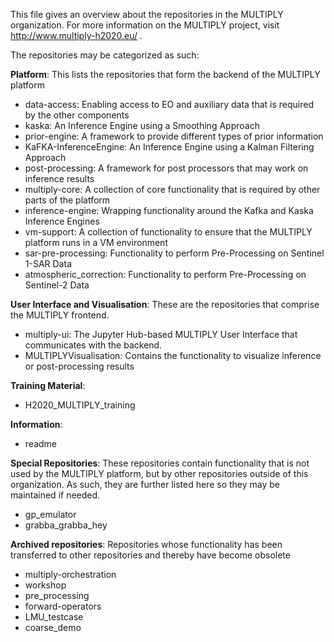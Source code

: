 This file gives an overview about the repositories in the MULTIPLY organization. For more information on the MULTIPLY project, visit http://www.multiply-h2020.eu/ .

The repositories may be categorized as such:

**Platform**: This lists the repositories that form the backend of the MULTIPLY platform
* data-access: Enabling access to EO and auxiliary data that is required by the other components
* kaska: An Inference Engine using a Smoothing Approach
* prior-engine: A framework to provide different types of prior information
* KaFKA-InferenceEngine: An Inference Engine using a Kalman Filtering Approach
* post-processing: A framework for post processors that may work on inference results
* multiply-core: A collection of core functionality that is required by other parts of the platform
* inference-engine: Wrapping functionality around the Kafka and Kaska Inference Engines
* vm-support: A collection of functionality to ensure that the MULTIPLY platform runs in a VM environment
* sar-pre-processing: Functionality to perform Pre-Processing on Sentinel 1-SAR Data
* atmospheric_correction: Functionality to perform Pre-Processing on Sentinel-2 Data

**User Interface and Visualisation**: These are the repositories that comprise the MULTIPLY frontend.
* multiply-ui: The Jupyter Hub-based MULTIPLY User Interface that communicates with the backend.
* MULTIPLYVisualisation: Contains the functionality to visualize inference or post-processing results

**Training Material**:
* H2020_MULTIPLY_training	

**Information**:
* readme

**Special Repositories**: These repositories contain functionality that is not used by the MULTIPLY platform,
but by other repositories outside of this organization. As such, they are further listed here so they may
be maintained if needed.
* gp_emulator
* grabba_grabba_hey

**Archived repositories**: Repositories whose functionality has been transferred to other repositories and thereby have become obsolete
* multiply-orchestration
* workshop
* pre_processing
* forward-operators
* LMU_testcase
* coarse_demo
